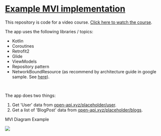 <h1><a href="https://codingwithmitch.com/courses/model-view-intent-mvi-architecture/" target="_blank">Example MVI implementation</a></h1>
<p>This repository is code for a video course. <a href="https://codingwithmitch.com/courses/model-view-intent-mvi-architecture/" target="_blank">Click here to watch the course</a>.</p>
<p>The app uses the following libraries / topics:</p>
<ul>
	<li>Kotlin</li>
	<li>Coroutines</li>
	<li>Retrofit2</li>
	<li>Glide</li>
	<li>ViewModels</li>
	<li>Repository pattern</li>
	<li>NetworkBoundResource (as recommend by architecture guide in google sample. See <a href="https://github.com/googlesamples/android-architecture-components/blob/master/GithubBrowserSample/app/src/main/java/com/android/example/github/repository/NetworkBoundResource.kt" target="_blank">here</a>).</li>
</ul>
<br>
<p>The app does two things:</p>
<ol>
	<li>Get 'User' data from <a href="https://open-api.xyz/placeholder/user" target="_blank">open-api.xyz/placeholder/user</a>.</li>
	<li>Get a list of 'BlogPost' data from <a href="https://open-api.xyz/placeholder/blogs" target="_blank">open-api.xyz/placeholder/blogs</a>.</li>
</ol>
<p> MVI Diagram Example </p>
<img src="https://user-images.githubusercontent.com/29552120/128191898-0f7371ca-01b4-4d8c-a994-64b6b1dc81cf.png">
<br>
<p></p>
